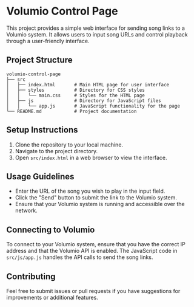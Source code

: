 # Volumio Control Page

This project provides a simple web interface for sending song links to a Volumio system. It allows users to input song URLs and control playback through a user-friendly interface.

## Project Structure

```
volumio-control-page
├── src
│   ├── index.html       # Main HTML page for user interface
│   ├── styles           # Directory for CSS styles
│   │   └── main.css     # Styles for the HTML page
│   ├── js               # Directory for JavaScript files
│   │   └── app.js       # JavaScript functionality for the page
└── README.md            # Project documentation
```

## Setup Instructions

1. Clone the repository to your local machine.
2. Navigate to the project directory.
3. Open `src/index.html` in a web browser to view the interface.

## Usage Guidelines

- Enter the URL of the song you wish to play in the input field.
- Click the "Send" button to submit the link to the Volumio system.
- Ensure that your Volumio system is running and accessible over the network.

## Connecting to Volumio

To connect to your Volumio system, ensure that you have the correct IP address and that the Volumio API is enabled. The JavaScript code in `src/js/app.js` handles the API calls to send the song links.

## Contributing

Feel free to submit issues or pull requests if you have suggestions for improvements or additional features.